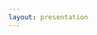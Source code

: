 ```yaml
---
layout: presentation
---
```


<!-- Questo file usa il layout presentation.html -->
<!-- Tutto il contenuto viene generato automaticamente dai dati YAML -->